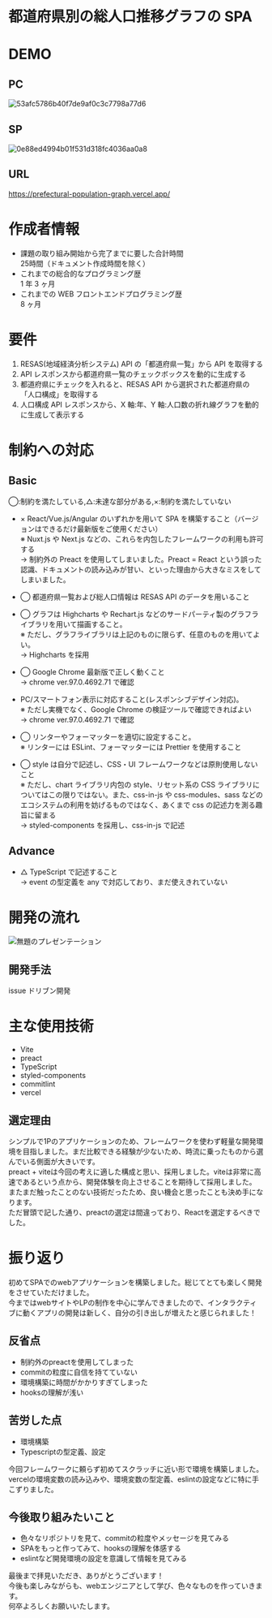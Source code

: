 # 都道府県別の総人口推移グラフの SPA

# DEMO
## PC
![53afc5786b40f7de9af0c3c7798a77d6](https://user-images.githubusercontent.com/82188012/149766752-3d9a040b-1184-4369-bd42-f1f3d55d692d.gif)

## SP
![0e88ed4994b01f531d318fc4036aa0a8](https://user-images.githubusercontent.com/82188012/149768438-4669d897-f398-41a6-8fd5-025358d14107.gif)

## URL

https://prefectural-population-graph.vercel.app/

# 作成者情報

- 課題の取り組み開始から完了までに要した合計時間<br/>
  25時間（ドキュメント作成時間を除く）
- これまでの総合的なプログラミング歴<br/>
  1 年 3 ヶ月
- これまでの WEB フロントエンドプログラミング歴<br/>
  8 ヶ月

# 要件

1. RESAS(地域経済分析システム) API の「都道府県一覧」から API を取得する
2. API レスポンスから都道府県一覧のチェックボックスを動的に生成する
3. 都道府県にチェックを入れると、RESAS API から選択された都道府県の「人口構成」を取得する
4. 人口構成 API レスポンスから、X 軸:年、Y 軸:人口数の折れ線グラフを動的に生成して表示する

# 制約への対応

## Basic
◯:制約を満たしている,△:未達な部分がある,×:制約を満たしていない
- × React/Vue.js/Angular のいずれかを用いて SPA を構築すること（バージョンはできるだけ最新版をご使用ください）<br/>
  ※ Nuxt.js や Next.js などの、これらを内包したフレームワークの利用も許可する<br/>
  → 制約外の Preact を使用してしまいました。Preact = React という誤った認識、ドキュメントの読み込みが甘い、といった理由から大きなミスをしてしまいました。
  
- ◯ 都道府県一覧および総人口情報は RESAS API のデータを用いること


- ◯ グラフは Highcharts や Rechart.js などのサードパーティ製のグラフライブラリを用いて描画すること。<br/>
  ※ ただし、グラフライブラリは上記のものに限らず、任意のものを用いてよい。<br/>
  → Highcharts を採用
  
- ◯ Google Chrome 最新版で正しく動くこと<br/>
  → chrome ver.97.0.4692.71 で確認
  
- PC/スマートフォン表示に対応すること(レスポンシブデザイン対応)。<br/>
  ※ ただし実機でなく、Google Chrome の検証ツールで確認できればよい<br/>
  → chrome ver.97.0.4692.71 で確認
  
- ◯ リンターやフォーマッターを適切に設定すること。<br/>
  ※ リンターには ESLint、フォーマッターには Prettier を使用すること
  
- ◯ style は自分で記述し、CSS・UI フレームワークなどは原則使用しないこと<br/>
  ※ ただし、chart ライブラリ内包の style、リセット系の CSS ライブラリについてはこの限りではない。また、css-in-js や css-modules、sass などのエコシステムの利用を妨げるものではなく、あくまで css の記述力を測る趣旨に留まる<br/>
  → styled-components を採用し、css-in-js で記述

## Advance

- △ TypeScript で記述すること<br/>
  → event の型定義を any で対応しており、まだ使えきれていない

# 開発の流れ

![無題のプレゼンテーション](https://user-images.githubusercontent.com/82188012/149728171-c0207f9b-d87c-408a-8cd0-255746cc732e.png)


## 開発手法

issue ドリブン開発

# 主な使用技術

- Vite
- preact
- TypeScript
- styled-components
- commitlint
- vercel

## 選定理由
シンプルで1Pのアプリケーションのため、フレームワークを使わず軽量な開発環境を目指しました。まだ比較できる経験が少ないため、時流に乗ったものから選んでいる側面が大きいです。<br/>
preact + viteは今回の考えに適した構成と思い、採用しました。viteは非常に高速であるという点から、開発体験を向上させることを期待して採用しました。<br/>
またまだ触ったことのない技術だったため、良い機会と思ったことも決め手になります。<br/>
ただ冒頭で記した通り、preactの選定は間違っており、Reactを選定するべきでした。

# 振り返り

初めてSPAでのwebアプリケーションを構築しました。総じてとても楽しく開発をさせていただけました。<br/>
今まではwebサイトやLPの制作を中心に学んできましたので、インタラクティブに動くアプリの開発は新しく、自分の引き出しが増えたと感じられました！

## 反省点

- 制約外のpreactを使用してしまった
- commitの粒度に自信を持てていない
- 環境構築に時間がかかりすぎてしまった
- hooksの理解が浅い

## 苦労した点

- 環境構築
- Typescriptの型定義、設定

今回フレームワークに頼らず初めてスクラッチに近い形で環境を構築しました。<br/>
vercelの環境変数の読み込みや、環境変数の型定義、eslintの設定などに特に手こずりました。

## 今後取り組みたいこと

- 色々なリポジトリを見て、commitの粒度やメッセージを見てみる
- SPAをもっと作ってみて、hooksの理解を体感する
- eslintなど開発環境の設定を意識して情報を見てみる

最後まで拝見いただき、ありがとうございます！<br/>
今後も楽しみながらも、webエンジニアとして学び、色々なものを作っていきます。<br/>
何卒よろしくお願いいたします。
